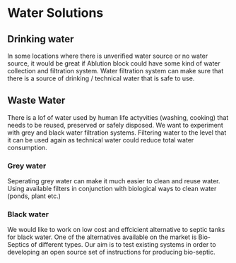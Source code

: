 # Water Solutions

## Drinking water 
In some locations where there is unverified water source or no water source, it would be great if Ablution block could have some kind of water collection and filtration system. 
Water filtration system can make sure that there is a source of drinking / technical water that is safe to use.


## Waste Water
There is a lof of water used by human life actyvities (washing, cooking) that needs to be reused, preserved or safely disposed. 
We want to experiment with grey and black water filtration systems. 
Filtering water to the level that it can be used again as technical water could reduce total water consumption. 

### Grey water
Seperating grey water can make it much easier to clean and reuse water. Using available filters in conjunction with biological ways to clean water (ponds, plant etc.)



### Black water
We would like to work on low cost and effcicient alternative to septic tanks for black water. One of the alternatives available on the market is Bio-Septics of different types. 
Our aim is to test existing systems in order to developing an open source set of instructions for producing bio-septic. 

